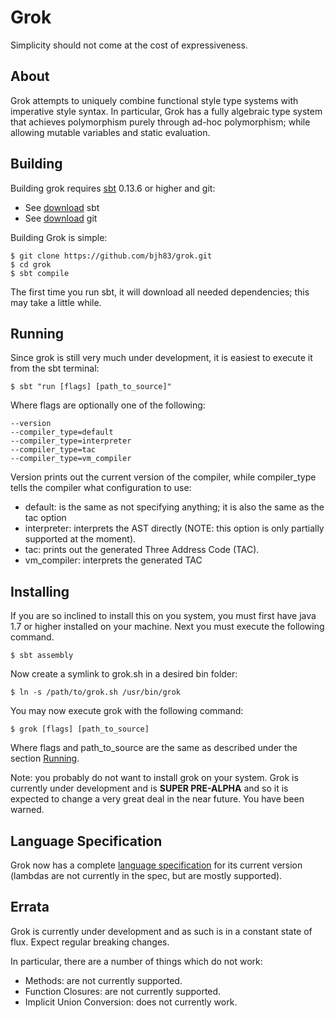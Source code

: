 Grok
====
Simplicity should not come at the cost of expressiveness.

About
-----
Grok attempts to uniquely combine functional style type systems with imperative
style syntax. In particular, Grok has a fully algebraic type system that 
achieves polymorphism purely through ad-hoc polymorphism; while allowing mutable
variables and static evaluation.

Building
----------
Building grok requires [sbt](http://www.scala-sbt.org/) 0.13.6 or higher and
git:
  - See [download](http://www.scala-sbt.org/download.html) sbt
  - See [download](http://git-scm.com/downloads) git

Building Grok is simple:

    $ git clone https://github.com/bjh83/grok.git
    $ cd grok
    $ sbt compile

The first time you run sbt, it will download all needed dependencies; this may
take a little while.

Running
-------
Since grok is still very much under development, it is easiest to execute it
from the sbt terminal:

    $ sbt "run [flags] [path_to_source]"

Where flags are optionally one of the following:

    --version
    --compiler_type=default
    --compiler_type=interpreter
    --compiler_type=tac
    --compiler_type=vm_compiler

Version prints out the current version of the compiler, while compiler\_type
tells the compiler what configuration to use:
  - default: is the same as not specifying anything; it is also the same as the
    tac option
  - interpreter: interprets the AST directly (NOTE: this option is only
    partially supported at the moment).
  - tac: prints out the generated Three Address Code (TAC).
  - vm\_compiler: interprets the generated TAC

Installing
----------
If you are so inclined to install this on you system, you must first have java
1.7 or higher installed on your machine. Next you must execute the following
command.

    $ sbt assembly

Now create a symlink to grok.sh in a desired bin folder:

    $ ln -s /path/to/grok.sh /usr/bin/grok

You may now execute grok with the following command:

    $ grok [flags] [path_to_source]

Where flags and path\_to\_source are the same as described under the section
[Running](#Running).

Note: you probably do not want to install grok on your system. Grok is currently
under development and is **SUPER PRE-ALPHA** and so it is expected to change a
very great deal in the near future. You have been warned.

Language Specification
----------------------
Grok now has a complete 
[language specification](http://art.case.edu/395.S15/15%20final%20reports/9.EECS395.S2015.Higgins.final_report.pdf) 
for its current version (lambdas are not currently in the spec, but are mostly 
supported).

Errata
------
Grok is currently under development and as such is in a constant state of flux.
Expect regular breaking changes.

In particular, there are a number of things which do not work:
  - Methods: are not currently supported.
  - Function Closures: are not currently supported.
  - Implicit Union Conversion: does not currently work.
